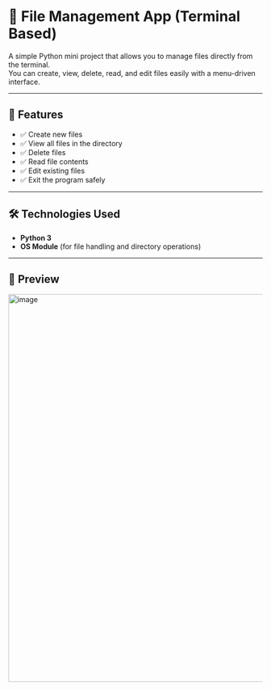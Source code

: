 # 📂 File Management App (Terminal Based)

A simple Python mini project that allows you to manage files directly from the terminal.  
You can create, view, delete, read, and edit files easily with a menu-driven interface.

---

## 🚀 Features
- ✅ Create new files  
- ✅ View all files in the directory  
- ✅ Delete files  
- ✅ Read file contents  
- ✅ Edit existing files  
- ✅ Exit the program safely  

---

## 🛠️ Technologies Used
- **Python 3**  
- **OS Module** (for file handling and directory operations)  

---

## 📸 Preview

<img width="1366" height="768" alt="image" src="https://github.com/user-attachments/assets/aff6cc48-2557-4250-a1f3-0b3ede991ba1" />
 
